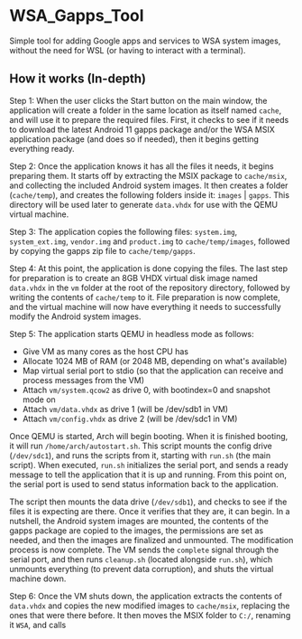 # WSA_Gapps_Tool

Simple tool for adding Google apps and services to WSA system images, without the need for WSL (or having to interact with a terminal).

## How it works (In-depth)
Step 1: When the user clicks the Start button on the main window, the application will create a folder in the same location as itself named `cache`, and will use it to prepare the required files. First, it checks to see if it needs to download the latest Android 11 gapps package and/or the WSA MSIX application package (and does so if needed), then it begins getting everything ready.

Step 2: Once the application knows it has all the files it needs, it begins preparing them. It starts off by extracting the MSIX package to `cache/msix`, and collecting the included Android system images. It then creates a folder (`cache/temp`), and creates the following folders inside it: `images` | `gapps`. This directory will be used later to generate `data.vhdx` for use with the QEMU virtual machine.

Step 3: The application copies the following files: `system.img`, `system_ext.img`, `vendor.img` and `product.img` to `cache/temp/images`, followed by copying the gapps zip file to `cache/temp/gapps`.

Step 4: At this point, the application is done copying the files. The last step for preparation is to create an 8GB VHDX virtual disk image named `data.vhdx` in the `vm` folder at the root of the repository directory, followed by writing the contents of `cache/temp` to it. File preparation is now complete, and the virtual machine will now have everything it needs to successfully modify the Android system images.

Step 5: The application starts QEMU in headless mode as follows:
  - Give VM as many cores as the host CPU has
  - Allocate 1024 MB of RAM (or 2048 MB, depending on what's available)
  - Map virtual serial port to stdio (so that the application can receive and process messages from the VM)
  - Attach `vm/system.qcow2` as drive 0, with bootindex=0 and snapshot mode on
  - Attach `vm/data.vhdx` as drive 1 (will be /dev/sdb1 in VM)
  - Attach `vm/config.vhdx` as drive 2 (will be /dev/sdc1 in VM)

Once QEMU is started, Arch will begin booting. When it is finished booting, it will run `/home/arch/autostart.sh`. This script mounts the config drive (`/dev/sdc1`), and runs the scripts from it, starting with `run.sh` (the main script). When executed, `run.sh` initializes the serial port, and sends a ready message to tell the application that it is up and running. From this point on, the serial port is used to send status information back to the application.

The script then mounts the data drive (`/dev/sdb1`), and checks to see if the files it is expecting are there. Once it verifies that they are, it can begin. In a nutshell, the Android system images are mounted, the contents of the gapps package are copied to the images, the permissions are set as needed, and then the images are finalized and unmounted. The modification process is now complete. The VM sends the `complete` signal through the serial port, and then runs `cleanup.sh` (located alongside `run.sh`), which unmounts everything (to prevent data corruption), and shuts the virtual machine down.

Step 6: Once the VM shuts down, the application extracts the contents of `data.vhdx` and copies the new modified images to `cache/msix`, replacing the ones that were there before. It then moves the MSIX folder to `C:/`, renaming it `WSA`, and calls 
